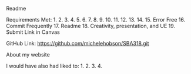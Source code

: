Readme

Requirements Met:
 1. 
 2. 
 3. 
 4. 
 5. 
 6. 
 7. 
 8. 
 9. 
10. 
11. 
12. 
13. 
14. 
15. Error Free
16. Commit Frequently
17. Readme
18. Creativity, presentation, and UE
19. Submit Link in Canvas


GitHub Link:
    https://github.com/michelehobson/SBA318.git


About my website


I would have also had liked to:
1. 
2. 
3. 
4. 
